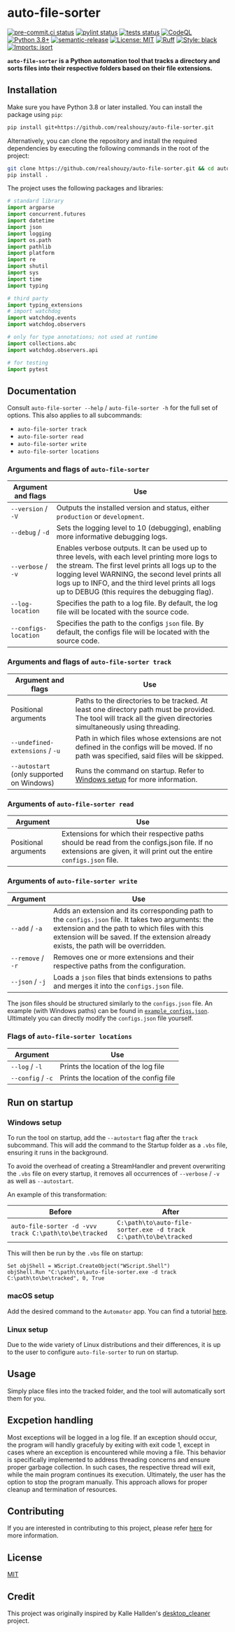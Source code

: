 # auto-file-sorter

[![pre-commit.ci status](https://results.pre-commit.ci/badge/github/realshouzy/auto-file-sorter/main.svg)](https://results.pre-commit.ci/latest/github/realshouzy/auto-file-sorter/main)
[![pylint status](https://github.com/realshouzy/auto-file-sorter/actions/workflows/pylint.yaml/badge.svg)](https://github.com/realshouzy/auto-file-sorter/actions/workflows/pylint.yaml)
[![tests status](https://github.com/realshouzy/auto-file-sorter/actions/workflows/tests.yaml/badge.svg)](https://github.com/realshouzy/auto-file-sorter/actions/workflows/tests.yaml)
[![CodeQL](https://github.com/realshouzy/auto-file-sorter/actions/workflows/codeql.yaml/badge.svg)](https://github.com/realshouzy/auto-file-sorter/actions/workflows/codeql.yaml)
[![Python 3.8+](https://img.shields.io/badge/python-3.8%20|%203.9%20|%203.10%20|%203.11-blue.svg)](https://www.python.org/downloads)
[![semantic-release](https://img.shields.io/badge/%F0%9F%93%A6%F0%9F%9A%80-semantic--release-e10079.svg)](https://github.com/realshouzy/YTDownloader/releases)
[![License: MIT](https://img.shields.io/badge/License-MIT-yellow.svg)](https://github.com/realshouzy/auto-file-sorter/blob/main/LICENSE)
[![Ruff](https://img.shields.io/endpoint?url=https://raw.githubusercontent.com/astral-sh/ruff/main/assets/badge/v2.json)](https://github.com/astral-sh/ruff)
[![Style: black](https://img.shields.io/badge/code%20style-black-000000.svg)](https://github.com/psf/black)
[![Imports: isort](https://img.shields.io/badge/%20imports-isort-%231674b1?style=flat&labelColor=ef8336)](https://pycqa.github.io/isort/)

**``auto-file-sorter`` is a Python automation tool that tracks a directory and sorts files into their respective folders based on their file extensions.**

## Installation

Make sure you have Python 3.8 or later installed. You can install the package using ``pip``:

```bash
pip install git+https://github.com/realshouzy/auto-file-sorter.git
```

Alternatively, you can clone the repository and install the required dependencies by executing the following commands in the root of the project:

```bash
git clone https://github.com/realshouzy/auto-file-sorter.git && cd auto-file-sorter
pip install .
```

The project uses the following packages and libraries:

```python
# standard library
import argparse
import concurrent.futures
import datetime
import json
import logging
import os.path
import pathlib
import platform
import re
import shutil
import sys
import time
import typing

# third party
import typing_extensions
# import watchdog
import watchdog.events
import watchdog.observers

# only for type annotations; not used at runtime
import collections.abc
import watchdog.observers.api

# for testing
import pytest
```

## Documentation

Consult ``auto-file-sorter --help`` / ``auto-file-sorter -h`` for the full set of options. This also applies to all subcommands:

- ``auto-file-sorter track``
- ``auto-file-sorter read``
- ``auto-file-sorter write``
- ``auto-file-sorter locations``

### Arguments and flags of ``auto-file-sorter``

| Argument and flags | Use |
| -------- | ------- |
| ``--version`` / ``-V`` | Outputs the installed version and status, either ``production`` or ``development``. |
| ``--debug`` / ``-d``   | Sets the logging level to 10 (debugging), enabling more informative debugging logs. |
| ``--verbose`` / ``-v`` | Enables verbose outputs. It can be used up to three levels, with each level printing more logs to the stream. The first level prints all logs up to the logging level WARNING, the second level prints all logs up to INFO, and the third level prints all logs up to DEBUG (this requires the debugging flag). |
| ``--log-location``     | Specifies the path to a log file. By default, the log file will be located with the source code. |
| ``--configs-location`` | Specifies the path to the configs ``json`` file. By default, the configs file will be located with the source code. |

### Arguments and flags of ``auto-file-sorter track``

| Argument and flags | Use |
| -------- | ------- |
| Positional arguments | Paths to the directories to be tracked. At least one directory path must be provided. The tool will track all the given directories simultaneously using threading. |
| ``--undefined-extensions`` / ``-u`` | Path in which files whose extensions are not defined in the configs will be moved. If no path was specified, said files will be skipped. |
| ``--autostart`` (only supported on Windows) | Runs the command on startup. Refer to [Windows setup](#windows-setup) for more information. |

### Arguments of ``auto-file-sorter read``

| Argument | Use |
| -------- | ------- |
| Positional arguments | Extensions for which their respective paths should be read from the configs.json file. If no extensions are given, it will print out the entire ``configs.json`` file. |

### Arguments of ``auto-file-sorter write``

| Argument | Use |
| -------- | ------- |
| ``--add`` / ``-a`` | Adds an extension and its corresponding path to the ``configs.json`` file. It takes two arguments: the extension and the path to which files with this extension will be saved. If the extension already exists, the path will be overridden. |
| ``--remove`` / ``-r`` | Removes one or more extensions and their respective paths from the configuration. |
| ``--json`` / ``-j`` | Loads a ``json`` files that binds extensions to paths and merges it into the ``configs.json`` file. |

The json files should be structured similarly to the ``configs.json`` file. An example (with Windows paths) can be found in [``example_configs.json``](/example_configs.json).
Ultimately you can directly modify the ``configs.json`` file yourself.

### Flags of ``auto-file-sorter locations``

| Argument | Use |
| -------- | ------- |
| ``--log`` / ``-l`` | Prints the location of the log file |
| ``--config`` / ``-c`` | Prints the location of the config file |

## Run on startup

### Windows setup

To run the tool on startup, add the ``--autostart`` flag after the ``track`` subcommand. This will add the command to the Startup folder as a ``.vbs`` file, ensuring it runs in the background.

To avoid the overhead of creating a StreamHandler and prevent overwriting the ``.vbs`` file on every startup, it removes all occurrences of ``--verbose`` / ``-v`` as well as ``--autostart``.

An example of this transformation:

| Before | After |
| -------- | ------- |
| ``auto-file-sorter -d -vvv track C:\path\to\be\tracked`` | ``C:\path\to\auto-file-sorter.exe -d track C:\path\to\be\tracked`` |

This will then be run by the ``.vbs`` file on startup:

```vbs
Set objShell = WScript.CreateObject("WScript.Shell")
objShell.Run "C:\path\to\auto-file-sorter.exe -d track C:\path\to\be\tracked", 0, True
```

### macOS setup

Add the desired command to the ``Automator`` app. You can find a tutorial [here](https://youtu.be/LfxZMofHs_U?t=658).

### Linux setup

Due to the wide variety of Linux distributions and their differences, it is up to the user to configure ``auto-file-sorter`` to run on startup.

## Usage

Simply place files into the tracked folder, and the tool will automatically sort them for you.

## Excpetion handling

Most exceptions will be logged in a log file. If an exception should occur, the program will handly gracefuly by exiting with exit code 1, except in cases where an exception is encountered while moving a file. This behavior is specifically implemented to address threading concerns and ensure proper garbage collection. In such cases, the respective thread will exit, while the main program continues its execution. Ultimately, the user has the option to stop the program manually. This approach allows for proper cleanup and termination of resources.

## Contributing

If you are interested in contributing to this project, please refer [here](/CONTRIBUTING.md) for more information.

## License

[MIT](/LICENSE)

## Credit

This project was originally inspired by Kalle Hallden's [desktop_cleaner](https://github.com/KalleHallden/desktop_cleaner) project.
